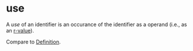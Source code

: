 # use #

A _use_ of an identifier is an occurance of the identifier as a operand (i.e., as an [r-value](RValue.md)).

Compare to [Definition](Definition.md).
